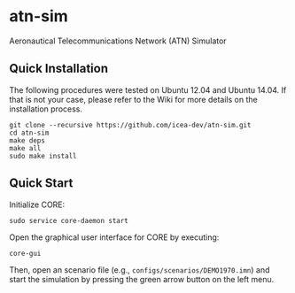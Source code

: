 # atn-sim

Aeronautical Telecommunications Network (ATN) Simulator

## Quick Installation

The following procedures were tested on Ubuntu 12.04 and Ubuntu 14.04. If that is not your case, please refer to the Wiki for more details on the installation process.

```
git clone --recursive https://github.com/icea-dev/atn-sim.git
cd atn-sim
make deps
make all
sudo make install
```

## Quick Start

Initialize CORE:

```
sudo service core-daemon start
```

Open the graphical user interface for CORE by executing:

```
core-gui
```

Then, open an scenario file (e.g., `configs/scenarios/DEMO1970.imn`) and start the simulation by pressing the green arrow button on the left menu.
